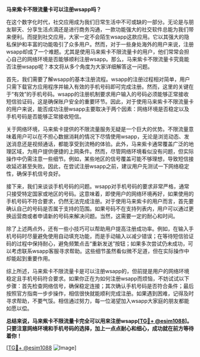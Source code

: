 **马来紫卡不限流量卡可以注册wsapp吗？**

在这个数字化时代，社交应用成为我们日常生活中不可或缺的一部分。无论是与朋友聊天、分享生活点滴还是进行商务沟通，一款功能强大的社交软件总能为我们带来便利。而提到社交应用，大家一定不会陌生wsapp这款应用。它以其强大的隐私保护和丰富的功能吸引了众多用户。然而，对于一些身处海外的用户来说，注册wsapp却成了一个难题。尤其是使用马来紫卡不限流量卡的用户，他们常常会担心自己的网络环境是否能够顺利注册wsapp。那么，马来紫卡不限流量卡究竟能否注册wsapp呢？本文将从多个角度为大家详细解答这一问题。

首先，我们需要了解wsapp的基本注册流程。wsapp的注册过程相对简单，用户只需下载官方应用程序并输入有效的手机号码即可完成注册。然而，这里的关键在于“有效”的手机号码。wsapp的注册机制要求用户输入的号码必须能够正常接收短信验证码，这是确保账户安全的重要环节。因此，对于使用马来紫卡不限流量卡的用户来说，能否成功注册wsapp主要取决于两个因素：网络环境是否稳定以及手机号码是否能够正常接收短信。

关于网络环境，马来紫卡提供的不限流量服务无疑是一个巨大的优势。不限流量意味着用户可以在不担心数据消耗的情况下尽情使用wsapp，无论是浏览动态、发送消息还是视频通话，都能享受到流畅的体验。此外，马来紫卡通常覆盖广泛的地理区域，为用户提供便捷的上网条件。然而，尽管网络环境看似没有问题，但实际操作中仍需注意一些细节。例如，某些地区的信号覆盖可能不够理想，导致短信接收延迟甚至失败。因此，在尝试注册wsapp之前，建议用户先测试一下网络稳定性，确保手机信号良好。

接下来，我们来谈谈手机号码的问题。wsapp对手机号码的要求非常严格，通常只接受特定国家或地区的号码。这意味着，即使用户的网络环境再好，如果使用的手机号码不符合要求，仍然无法完成注册。对于使用马来紫卡的用户而言，首先要确认自己的号码是否属于支持的范围。如果号码不在支持列表内，用户可以通过更换运营商或者申请新的号码来解决问题。当然，这需要一定的耐心和时间。

除了上述两点外，还有一些小技巧可以帮助用户提高注册成功率。例如，在输入手机号码时尽量避免使用自动填充功能，而是手动输入以减少错误；在等待短信验证码的过程中保持耐心，避免频繁点击“重新发送”按钮；如果多次尝试仍未成功，可以考虑联系wsapp客服寻求帮助。这些细节虽然看似微不足道，但在实际操作中却能起到重要作用。

综上所述，马来紫卡不限流量卡是可以注册wsapp的，但前提是用户的网络环境稳定且手机号码符合要求。如果你正在为如何注册wsapp而烦恼，不妨试试以下步骤：首先检查网络信号，确保稳定连接；其次确认手机号码是否符合条件；最后按照官方指南一步步操作，相信很快就能顺利完成注册。如果遇到困难，记得及时寻求帮助，不要气馁。相信通过努力，每一位渴望加入wsapp大家庭的朋友都能如愿以偿。

**总结来说，马来紫卡不限流量卡完全可以用来注册wsapp[[TG💪+ @esim1088](https://t.me/s/esim1088)]。只要注意网络环境和手机号码的选择，加上一点点耐心和细心，成功就在前方等待着你！**

[[TG💪+ @esim1088](https://t.me/s/esim1088) ![Image](https://i.postimg.cc/4NQfJmqS/Snipaste-2025-05-13-00-14-12.png)]